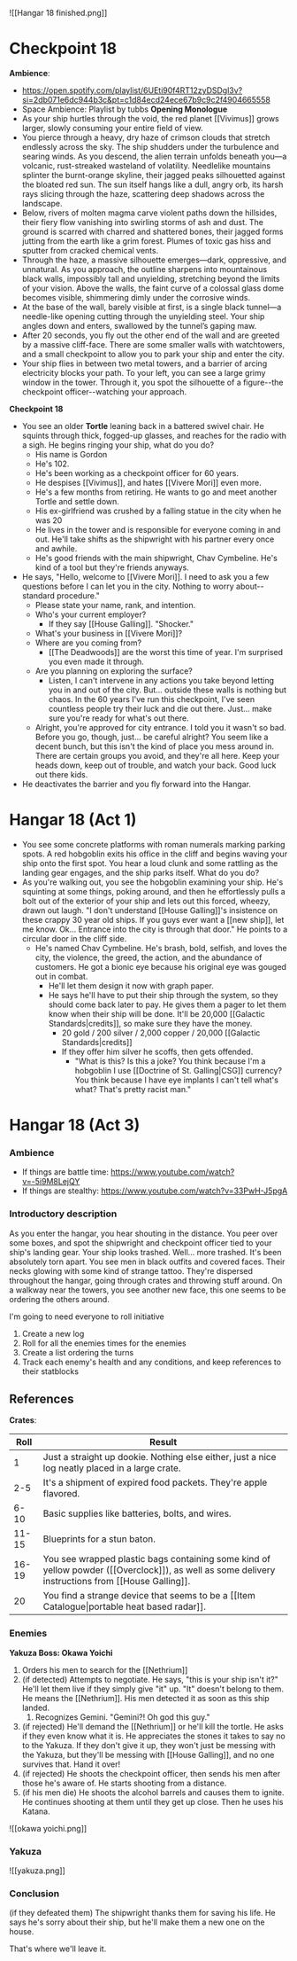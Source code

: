 ![[Hangar 18 finished.png]]
# Checkpoint 18
**Ambience**:
- https://open.spotify.com/playlist/6UEti90f4RT12zyDSDgl3v?si=2db071e6dc944b3c&pt=c1d84ecd24ece67b9c9c2f4904665558
- Space Ambience: Playlist by tubbs
**Opening Monologue**
- As your ship hurtles through the void, the red planet [[Vivimus]] grows larger, slowly consuming your entire field of view. 
- You pierce through a heavy, dry haze of crimson clouds that stretch endlessly across the sky. The ship shudders under the turbulence and searing winds. As you descend, the alien terrain unfolds beneath you—a volcanic, rust-streaked wasteland of volatility. Needlelike mountains splinter the burnt-orange skyline, their jagged peaks silhouetted against the bloated red sun. The sun itself hangs like a dull, angry orb, its harsh rays slicing through the haze, scattering deep shadows across the landscape.
- Below, rivers of molten magma carve violent paths down the hillsides, their fiery flow vanishing into swirling storms of ash and dust. The ground is scarred with charred and shattered bones, their jagged forms jutting from the earth like a grim forest. Plumes of toxic gas hiss and sputter from cracked chemical vents.
- Through the haze, a massive silhouette emerges—dark, oppressive, and unnatural. As you approach, the outline sharpens into mountainous black walls, impossibly tall and unyielding, stretching beyond the limits of your vision. Above the walls, the faint curve of a colossal glass dome becomes visible, shimmering dimly under the corrosive winds.
- At the base of the wall, barely visible at first, is a single black tunnel—a needle-like opening cutting through the unyielding steel. Your ship angles down and enters, swallowed by the tunnel’s gaping maw. 
- After 20 seconds, you fly out the other end of the wall and are greeted by a massive cliff-face. There are some smaller walls with watchtowers, and a small checkpoint to allow you to park your ship and enter the city.
- Your ship flies in between two metal towers, and a barrier of arcing electricity blocks your path. To your left, you can see a large grimy window in the tower. Through it, you spot the silhouette of a figure--the checkpoint officer--watching your approach.


**Checkpoint 18**
- You see an older **Tortle** leaning back in a battered swivel chair. He squints through thick, fogged-up glasses, and reaches for the radio with a sigh. He begins ringing your ship, what do you do?
	- His name is Gordon
	- He's 102.
	- He's been working as a checkpoint officer for 60 years.
	- He despises [[Vivimus]], and hates [[Vivere Mori]] even more.
	- He's a few months from retiring. He wants to go and meet another Tortle and settle down. 
	- His ex-girlfriend was crushed by a falling statue in the city when he was 20
	- He lives in the tower and is responsible for everyone coming in and out. He'll take shifts as the shipwright with his partner every once and awhile.
	- He's good friends with the main shipwright, Chav Cymbeline. He's kind of a tool but they're friends anyways.
- He says, "Hello, welcome to [[Vivere Mori]]. I need to ask you a few questions before I can let you in the city. Nothing to worry about--standard procedure."
	- Please state your name, rank, and intention.
	- Who's your current employer? 
		- If they say [[House Galling]]. "Shocker."
	- What's your business in [[Vivere Mori]]?
	- Where are you coming from?
		- [[The Deadwoods]] are the worst this time of year. I'm surprised you even made it through.
	- Are you planning on exploring the surface?
		- Listen, I can't intervene in any actions you take beyond letting you in and out of the city. But... outside these walls is nothing but chaos. In the 60 years I've run this checkpoint, I've seen countless people try their luck and die out there. Just... make sure you're ready for what's out there.
	- Alright, you're approved for city entrance. I told you it wasn't so bad. Before you go, though, just... be careful alright? You seem like a decent bunch, but this isn't the kind of place you mess around in. There are certain groups you avoid, and they're all here. Keep your heads down, keep out of trouble, and watch your back. Good luck out there kids.  
- He deactivates the barrier and you fly forward into the Hangar. 
# Hangar 18 (Act 1)
- You see some concrete platforms with roman numerals marking parking spots. A red hobgoblin exits his office in the cliff and begins waving your ship onto the first spot. You hear a loud clunk and some rattling as the landing gear engages, and the ship parks itself. What do you do?
- As you're walking out, you see the hobgoblin examining your ship. He's squinting at some things, poking around, and then he effortlessly pulls a bolt out of the exterior of your ship and lets out this forced, wheezy, drawn out laugh. "I don't understand [[House Galling]]'s insistence on these crappy 30 year old ships. If you guys ever want a [[new ship]], let me know. Ok... Entrance into the city is through that door." He points to a circular door in the cliff side. 
	- He's named Chav Cymbeline. He's brash, bold, selfish, and loves the city, the violence, the greed, the action, and the abundance of customers. He got a bionic eye because his original eye was gouged out in combat. 
		- He'll let them design it now with graph paper. 
		- He says he'll have to put their ship through the system, so they should come back later to pay. He gives them a pager to let them know when their ship will be done. It'll be 20,000 [[Galactic Standards|credits]], so make sure they have the money.
			- 20 gold / 200 silver / 2,000 copper / 20,000 [[Galactic Standards|credits]]
			- If they offer him silver he scoffs, then gets offended. 
				- "What is this? Is this a joke? You think because I'm a hobgoblin I use [[Doctrine of St. Galling|CSG]] currency? You think because I have eye implants I can't tell what's what? That's pretty racist man."

# Hangar 18 (Act 3)
### Ambience
- If things are battle time: https://www.youtube.com/watch?v=-5i9M8LejQY
- If things are stealthy: https://www.youtube.com/watch?v=33PwH-J5pgA

### Introductory description
As you enter the hangar, you hear shouting in the distance. You peer over some boxes, and spot the shipwright and checkpoint officer tied to your ship's landing gear. Your ship looks trashed. Well... more trashed. It's been absolutely torn apart.
You see men in black outfits and covered faces. Their necks glowing with some kind of strange tattoo. They're dispersed throughout the hangar, going through crates and throwing stuff around. On a walkway near the towers, you see another new face, this one seems to be ordering the others around. 

I'm going to need everyone to roll initiative
1. Create a new log
2. Roll for all the enemies times for the enemies
3. Create a list ordering the turns
4. Track each enemy's health and any conditions, and keep references to their statblocks


## References
**Crates**:

| Roll  | Result                                                                                                                                            |
| ----- | ------------------------------------------------------------------------------------------------------------------------------------------------- |
| 1     | Just a straight up dookie. Nothing else either, just a nice log neatly placed in a large crate.                                                   |
| 2-5   | It's a shipment of expired food packets. They're apple flavored.                                                                                  |
| 6-10  | Basic supplies like batteries, bolts, and wires.                                                                                                  |
| 11-15 | Blueprints for a stun baton.                                                                                                                      |
| 16-19 | You see wrapped plastic bags containing some kind of yellow powder ([[Overclock]]), as well as some delivery instructions from [[House Galling]]. |
| 20    | You find a strange device that seems to be a [[Item Catalogue\|portable heat based radar]].                                                       |


### Enemies
**Yakuza Boss: Okawa Yoichi**
1. Orders his men to search for the [[Nethrium]]
2. (if detected) Attempts to negotiate. He says, "this is your ship isn't it?" He'll let them live if they simply give "it" up. "It" doesn't belong to them. He means the [[Nethrium]]. His men detected it as soon as this ship landed. 
	1. Recognizes Gemini. "Gemini?! Oh god this guy."
3. (if rejected) He'll demand the [[Nethrium]] or he'll kill the tortle. He asks if they even know what it is. He appreciates the stones it takes to say no to the Yakuza. If they don't give it up, they won't just be messing with the Yakuza, but they'll be messing with [[House Galling]], and no one survives that. Hand it over!
4. (if rejected) He shoots the checkpoint officer, then sends his men after those he's aware of. He starts shooting from a distance. 
5. (if his men die) He shoots the alcohol barrels and causes them to ignite. He continues shooting at them until they get up close. Then he uses his Katana. 

![[okawa yoichi.png]]

### Yakuza
![[yakuza.png]]

### Conclusion
(if they defeated them)
The shipwright thanks them for saving his life. He says he's sorry about their ship, but he'll make them a new one on the house. 

That's where we'll leave it. 